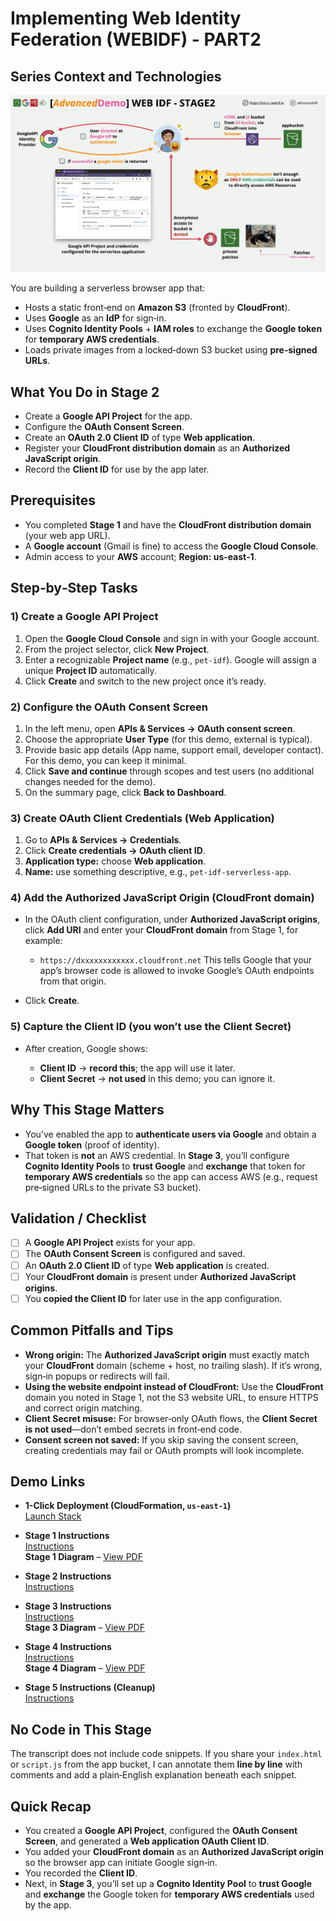 # Implementing Web Identity Federation (WEBIDF) - PART2

## Series Context and Technologies

![alt text](image-10.png)

You are building a serverless browser app that:

- Hosts a static front‑end on **Amazon S3** (fronted by **CloudFront**).
- Uses **Google** as an **IdP** for sign‑in.
- Uses **Cognito Identity Pools** + **IAM roles** to exchange the **Google token** for **temporary AWS credentials**.
- Loads private images from a locked‑down S3 bucket using **pre‑signed URLs**.

## What You Do in Stage 2

- Create a **Google API Project** for the app.
- Configure the **OAuth Consent Screen**.
- Create an **OAuth 2.0 Client ID** of type **Web application**.
- Register your **CloudFront distribution domain** as an **Authorized JavaScript origin**.
- Record the **Client ID** for use by the app later.

## Prerequisites

- You completed **Stage 1** and have the **CloudFront distribution domain** (your web app URL).
- A **Google account** (Gmail is fine) to access the **Google Cloud Console**.
- Admin access to your **AWS** account; **Region: us‑east‑1**.

## Step‑by‑Step Tasks

### 1) Create a Google API Project

1. Open the **Google Cloud Console** and sign in with your Google account.
2. From the project selector, click **New Project**.
3. Enter a recognizable **Project name** (e.g., `pet-idf`).
   Google will assign a unique **Project ID** automatically.
4. Click **Create** and switch to the new project once it’s ready.

### 2) Configure the OAuth Consent Screen

1. In the left menu, open **APIs & Services → OAuth consent screen**.
2. Choose the appropriate **User Type** (for this demo, external is typical).
3. Provide basic app details (App name, support email, developer contact).
   For this demo, you can keep it minimal.
4. Click **Save and continue** through scopes and test users (no additional changes needed for the demo).
5. On the summary page, click **Back to Dashboard**.

### 3) Create OAuth Client Credentials (Web Application)

1. Go to **APIs & Services → Credentials**.
2. Click **Create credentials → OAuth client ID**.
3. **Application type:** choose **Web application**.
4. **Name:** use something descriptive, e.g., `pet-idf-serverless-app`.

### 4) Add the Authorized JavaScript Origin (CloudFront domain)

- In the OAuth client configuration, under **Authorized JavaScript origins**, click **Add URI** and enter your **CloudFront domain** from Stage 1, for example:

  - `https://dxxxxxxxxxxxx.cloudfront.net`
    This tells Google that your app’s browser code is allowed to invoke Google’s OAuth endpoints from that origin.

- Click **Create**.

### 5) Capture the Client ID (you won’t use the Client Secret)

- After creation, Google shows:

  - **Client ID** → **record this**; the app will use it later.
  - **Client Secret** → **not used** in this demo; you can ignore it.

## Why This Stage Matters

- You’ve enabled the app to **authenticate users via Google** and obtain a **Google token** (proof of identity).
- That token is **not** an AWS credential. In **Stage 3**, you’ll configure **Cognito Identity Pools** to **trust Google** and **exchange** that token for **temporary AWS credentials** so the app can access AWS (e.g., request pre‑signed URLs to the private S3 bucket).

## Validation / Checklist

- [ ] A **Google API Project** exists for your app.
- [ ] The **OAuth Consent Screen** is configured and saved.
- [ ] An **OAuth 2.0 Client ID** of type **Web application** is created.
- [ ] Your **CloudFront domain** is present under **Authorized JavaScript origins**.
- [ ] You **copied the Client ID** for later use in the app configuration.

## Common Pitfalls and Tips

- **Wrong origin:** The **Authorized JavaScript origin** must exactly match your **CloudFront** domain (scheme + host, no trailing slash). If it’s wrong, sign‑in popups or redirects will fail.
- **Using the website endpoint instead of CloudFront:** Use the **CloudFront** domain you noted in Stage 1, not the S3 website URL, to ensure HTTPS and correct origin matching.
- **Client Secret misuse:** For browser‑only OAuth flows, the **Client Secret is not used**—don’t embed secrets in front‑end code.
- **Consent screen not saved:** If you skip saving the consent screen, creating credentials may fail or OAuth prompts will look incomplete.

## Demo Links

- **1-Click Deployment (CloudFormation, `us-east-1`)**  
  [Launch Stack](https://console.aws.amazon.com/cloudformation/home?region=us-east-1#/stacks/quickcreate?templateURL=https://learn-cantrill-labs.s3.amazonaws.com/aws-cognito-web-identity-federation/WEBIDF.yaml&stackName=WEBIDF)

- **Stage 1 Instructions**  
  [Instructions](https://github.com/acantril/learn-cantrill-io-labs/blob/master/aws-cognito-web-identity-federation/02_LABINSTRUCTIONS/STAGE1%20-%20Provision%20and%20Discuss%20Architecture.md)  
  **Stage 1 Diagram** – [View PDF](https://github.com/acantril/learn-cantrill-io-labs/blob/master/aws-cognito-web-identity-federation/02_LABINSTRUCTIONS/ARCHITECTURE-STAGE1.pdf)

- **Stage 2 Instructions**  
  [Instructions](https://github.com/acantril/learn-cantrill-io-labs/blob/master/aws-cognito-web-identity-federation/02_LABINSTRUCTIONS/STAGE2%20-%20Create%20Google%20APIProject%20and%20Client%20ID.md)

- **Stage 3 Instructions**  
  [Instructions](https://github.com/acantril/learn-cantril-io-labs/blob/master/aws-cognito-web-identity-federation/02_LABINSTRUCTIONS/STAGE3%20-%20Create%20Cognito%20Identity%20Pool.md)  
  **Stage 3 Diagram** – [View PDF](https://github.com/acantril/learn-cantrill-io-labs/blob/master/aws-cognito-web-identity-federation/02_LABINSTRUCTIONS/ARCHITECTURE-STAGE3.pdf)

- **Stage 4 Instructions**  
  [Instructions](https://github.com/acantril/learn-cantrill-io-labs/blob/master/aws-cognito-web-identity-federation/02_LABINSTRUCTIONS/STAGE4%20-%20Update%20App%20Bucket%20and%20Test%20Application.md)  
  **Stage 4 Diagram** – [View PDF](https://github.com/acantril/learn-cantrill-io-labs/blob/master/aws-cognito-web-identity-federation/02_LABINSTRUCTIONS/ARCHITECTURE-STAGE4.pdf)

- **Stage 5 Instructions (Cleanup)**  
  [Instructions](https://github.com/acantril/learn-cantrill-io-labs/blob/master/aws-cognito-web-identity-federation/02_LABINSTRUCTIONS/STAGE5%20-%20Cleanup.md)

## No Code in This Stage

The transcript does not include code snippets. If you share your `index.html` or `script.js` from the app bucket, I can annotate them **line by line** with comments and add a plain‑English explanation beneath each snippet.

## Quick Recap

- You created a **Google API Project**, configured the **OAuth Consent Screen**, and generated a **Web application OAuth Client ID**.
- You added your **CloudFront domain** as an **Authorized JavaScript origin** so the browser app can initiate Google sign‑in.
- You recorded the **Client ID**.
- Next, in **Stage 3**, you’ll set up a **Cognito Identity Pool** to **trust Google** and **exchange** the Google token for **temporary AWS credentials** used by the app.
